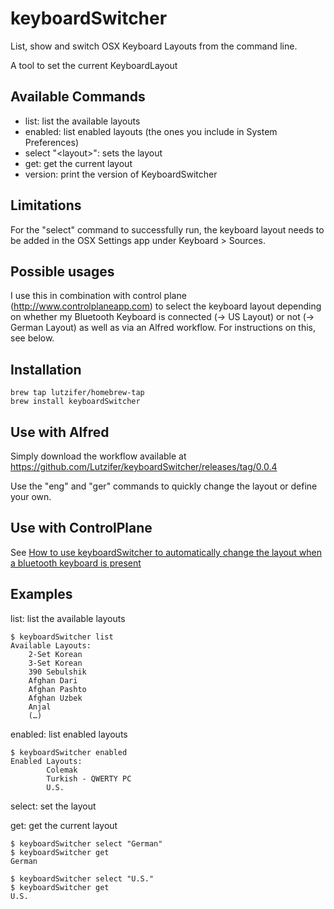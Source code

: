 # keyboardSwitcher
List, show and switch OSX Keyboard Layouts from the command line.

A tool to set the current KeyboardLayout

## Available Commands
- list: list the available layouts
- enabled: list enabled layouts (the ones you include in System Preferences)
- select "\<layout\>": sets the layout
- get: get the current layout
- version: print the version of KeyboardSwitcher

## Limitations
For the "select" command to successfully run, the keyboard layout needs to be added in the OSX Settings app under Keyboard > Sources.

## Possible usages
I  use this in combination with control plane (http://www.controlplaneapp.com) to select the keyboard layout depending on whether my Bluetooth Keyboard is connected (-> US Layout) or not (-> German Layout) as well as via an Alfred workflow. For instructions on this, see below.

## Installation
```
brew tap lutzifer/homebrew-tap
brew install keyboardSwitcher
```

## Use with Alfred

Simply download the workflow available at https://github.com/Lutzifer/keyboardSwitcher/releases/tag/0.0.4

Use the "eng" and "ger" commands to quickly change the layout or define your own.

## Use with ControlPlane

See [How to use keyboardSwitcher to automatically change the layout when a bluetooth keyboard is present](https://github.com/Lutzifer/keyboardSwitcher/wiki/How-to-use-keyboardSwitcher-to-automatically-change-the-layout-when-a-bluetooth-keyboard-is-present)

## Examples

list: list the available layouts

```
$ keyboardSwitcher list
Available Layouts:
  	2-Set Korean
  	3-Set Korean
  	390 Sebulshik
  	Afghan Dari
  	Afghan Pashto
  	Afghan Uzbek
  	Anjal
    (…)
```

enabled: list enabled layouts

```
$ keyboardSwitcher enabled
Enabled Layouts:
        Colemak
        Turkish - QWERTY PC
        U.S.
```
select: set the layout

get: get the current layout

```
$ keyboardSwitcher select "German"
$ keyboardSwitcher get
German
```

```
$ keyboardSwitcher select "U.S."
$ keyboardSwitcher get
U.S.
```
